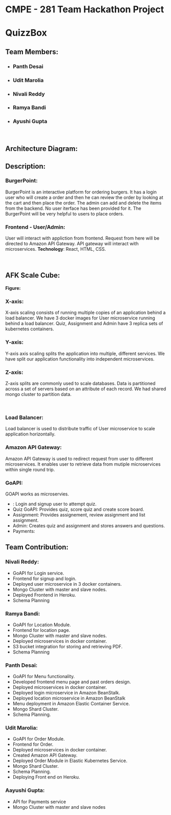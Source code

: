 # CMPE - 281 Team Hackathon Project
# QuizzBox
## Team Members:
* ### Panth Desai
* ### Udit Marolia
* ### Nivali Reddy
* ### Ramya Bandi
* ### Ayushi Gupta
<br/>

## Architecture Diagram:

## Description:

### BurgerPoint:  
BurgerPoint is an interactive platform for ordering burgers. It has a login user who will create a order and then he can review the order by 
looking at the cart and then place the order. The admin can add and delete the items from the backend. No user iterface has been provided for it.
The BurgerPoint will be very helpful to users to place orders.


### Frontend - User/Admin:  
User will interact with appliction from frontend. Request from here will be directed to Amazon API Gateway. API gateway will
interact with microservices.
**Technology**: React, HTML, CSS. 

<br/>

## AFK Scale Cube:

#### Figure:

### X-axis:
X-axis scaling consists of running multiple copies of an application behind a load balancer. We have 3 docker images for User
microservice running behind a load balancer. Quiz, Assignment and Admin have 3 replica sets of kubernetes containers.

### Y-axis:
Y-axis axis scaling splits the application into multiple, different services. We have split our application functionality into
independent microservices.

### Z-axis:
Z-axis splits are commonly used to scale databases. Data is partitioned across a set of servers based on an attribute of 
each record. We had shared mongo cluster to partition data.  

<br/>

### Load Balancer:
Load balancer is used to distribute traffic of User microservice to scale application horizontally.

### Amazon API Gateway:
Amazon API Gateway is used to redirect request from user to different microservices. It enables user to retrieve data from mutiple microservices within single round trip.

### GoAPI: 
GOAPI works as microservies. 
  * : Login and signup user to attempt quiz.
  * Quiz GoAPI: Provides quiz, score quiz and create score board.
  * Assignment: Provides assignement, review assignment and list assignment.
  * Admin: Creates quiz and assignment and stores answers and questions.
  * Payments: 

  ## Team Contribution:

### Nivali Reddy:
* GoAPI for Login service.
* Frontend for signup and login.
* Deployed user microservice in 3 docker containers.
* Mongo Cluster with master and slave nodes.
* Deployed Frontend in Heroku.
* Schema Planning 
 
### Ramya Bandi:
* GoAPI for Location Module.
* Frontend for location page.
* Mongo Cluster with master and slave nodes.
* Deployed microservices in docker container.
* S3 bucket integration for storing and retrieving PDF.
* Schema Planning

### Panth Desai:
* GoAPI for Menu functionality.
* Developed frontend menu page and past orders design.
* Deployed microservices in docker container.
* Deployed login microservice in Amazon BeanStalk. 
* Deployed location microservice in Amazon BeanStalk
* Menu deployment in Amazon Elastic Container Service.
* Mongo Shard Cluster.
* Schema Planning.

### Udit Marolia:
* GoAPI for Order Module.
* Frontend for Order.
* Deployed microservices in docker container.
* Created Amazon API Gateway.
* Deployed Order Module in Elastic Kubernetes Service.
* Mongo Shard Cluster.
* Schema Planning.
* Deploying Front end on Heroku.

### Aayushi Gupta:
* API for Payments service
* Mongo Cluster with master and slave nodes
